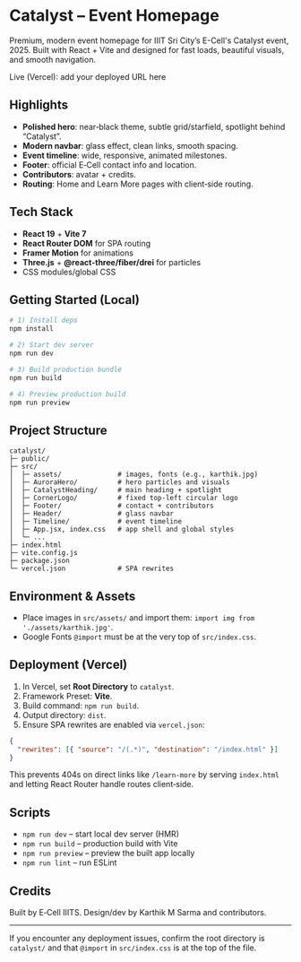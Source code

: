 # Catalyst – Event Homepage

Premium, modern event homepage for IIIT Sri City’s E-Cell's Catalyst event, 2025. Built with React + Vite and designed for fast loads, beautiful visuals, and smooth navigation.

Live (Vercel): add your deployed URL here

## Highlights

* __Polished hero__: near‑black theme, subtle grid/starfield, spotlight behind “Catalyst”.
* __Modern navbar__: glass effect, clean links, smooth spacing.
* __Event timeline__: wide, responsive, animated milestones.
* __Footer__: official E‑Cell contact info and location.
* __Contributors__: avatar + credits.
* __Routing__: Home and Learn More pages with client‑side routing.

## Tech Stack

* __React 19__ + __Vite 7__
* __React Router DOM__ for SPA routing
* __Framer Motion__ for animations
* __Three.js__ + __@react-three/fiber/drei__ for particles
* CSS modules/global CSS

## Getting Started (Local)

```bash
# 1) Install deps
npm install

# 2) Start dev server
npm run dev

# 3) Build production bundle
npm run build

# 4) Preview production build
npm run preview
```

## Project Structure

```
catalyst/
├─ public/
├─ src/
│  ├─ assets/              # images, fonts (e.g., karthik.jpg)
│  ├─ AuroraHero/          # hero particles and visuals
│  ├─ CatalystHeading/     # main heading + spotlight
│  ├─ CornerLogo/          # fixed top-left circular logo
│  ├─ Footer/              # contact + contributors
│  ├─ Header/              # glass navbar
│  ├─ Timeline/            # event timeline
│  ├─ App.jsx, index.css   # app shell and global styles
│  └─ ...
├─ index.html
├─ vite.config.js
├─ package.json
└─ vercel.json             # SPA rewrites
```

## Environment & Assets

* Place images in `src/assets/` and import them: `import img from './assets/karthik.jpg'`.
* Google Fonts `@import` must be at the very top of `src/index.css`.

## Deployment (Vercel)

1) In Vercel, set __Root Directory__ to `catalyst`.
2) Framework Preset: __Vite__.
3) Build command: `npm run build`.
4) Output directory: `dist`.
5) Ensure SPA rewrites are enabled via `vercel.json`:

```json
{
  "rewrites": [{ "source": "/(.*)", "destination": "/index.html" }]
}
```

This prevents 404s on direct links like `/learn-more` by serving `index.html` and letting React Router handle routes client‑side.

## Scripts

* `npm run dev` – start local dev server (HMR)
* `npm run build` – production build with Vite
* `npm run preview` – preview the built app locally
* `npm run lint` – run ESLint

## Credits

Built by E‑Cell IIITS. Design/dev by Karthik M Sarma and contributors.

---

If you encounter any deployment issues, confirm the root directory is `catalyst/` and that `@import` in `src/index.css` is at the top of the file.
